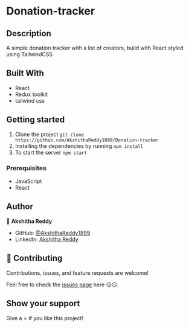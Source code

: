 # Donation-tracker

## Description

A simple donation tracker with a list of creators, build with React styled using TailwindCSS

## Built With

- React
- Redux toolkit
- tailwind css

## Getting started

1. Clone the project `git clone https://github.com/AkshithaReddy1899/Donation-tracker`
2. Installing the dependencies by running `npm install`
3. To start the server `npm start`

### Prerequisites

- JavaScript
- React

## Author

👤 **Akshitha Reddy**

- GitHub: [@AkshithaReddy1899](https://github.com/AkshithaReddy1899)
- LinkedIn: [Akshitha Reddy](https://www.linkedin.com/in/akshitha-reddy-yadla/)

## 🤝 Contributing

Contributions, issues, and feature requests are welcome!

Feel free to check the [issues page](https://github.com/AkshithaReddy1899/Donation-tracker/issues) here 😏😏.

## Show your support

Give a ⭐️ if you like this project!
